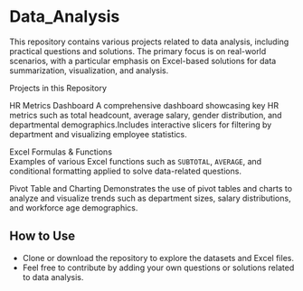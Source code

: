 # Data_Analysis
 


This repository contains various projects related to data analysis, including practical questions and solutions. The primary focus is on real-world scenarios, with a particular emphasis on Excel-based solutions for data summarization, visualization, and analysis.

Projects in this Repository

HR Metrics Dashboard
	A comprehensive dashboard showcasing key HR metrics such as total headcount, average salary, gender distribution, and departmental demographics.Includes interactive slicers for filtering by department and visualizing employee statistics.

Excel Formulas & Functions	
	Examples of various Excel functions such as `SUBTOTAL`, `AVERAGE`, and conditional formatting applied to solve data-related questions.
   
Pivot Table and Charting
	Demonstrates the use of pivot tables and charts to analyze and visualize trends such as department sizes, salary distributions, and workforce age demographics.

## How to Use
- Clone or download the repository to explore the datasets and Excel files.
- Feel free to contribute by adding your own questions or solutions related to data analysis.


